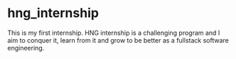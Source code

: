 # hng_internship
This is my first internship. HNG internship is a challenging program and I aim to conquer it, learn from it and grow to be better as a fullstack software engineering.
